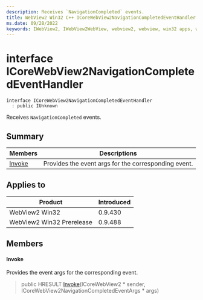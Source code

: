 ```yaml
---
description: Receives `NavigationCompleted` events.
title: WebView2 Win32 C++ ICoreWebView2NavigationCompletedEventHandler
ms.date: 09/28/2022
keywords: IWebView2, IWebView2WebView, webview2, webview, win32 apps, win32, edge, ICoreWebView2, ICoreWebView2Controller, browser control, edge html, ICoreWebView2NavigationCompletedEventHandler
---
```


# interface ICoreWebView2NavigationCompletedEventHandler

```
interface ICoreWebView2NavigationCompletedEventHandler
  : public IUnknown
```

Receives `NavigationCompleted` events.

## Summary

 Members                        | Descriptions
--------------------------------|---------------------------------------------
[Invoke](#invoke) | Provides the event args for the corresponding event.

## Applies to

Product                         | Introduced
--------------------------------|---------------------------------------------
WebView2 Win32            |    0.9.430
WebView2 Win32 Prerelease |    0.9.488

## Members

#### Invoke

Provides the event args for the corresponding event.

> public HRESULT [Invoke](#invoke)(ICoreWebView2 * sender, ICoreWebView2NavigationCompletedEventArgs * args)

